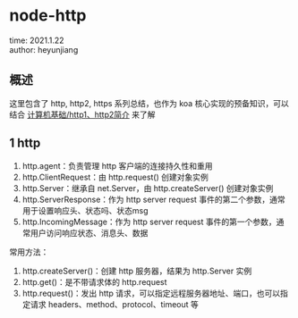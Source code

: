 # node-http

time: 2021.1.22  
author: heyunjiang

## 概述

这里包含了 http, http2, https 系列总结，也作为 koa 核心实现的预备知识，可以结合 [计算机基础/http1、http2简介](计算机基础/网络-专题-http.md) 来了解

## 1 http

1. http.agent：负责管理 http 客户端的连接持久性和重用
2. http.ClientRequest：由 http.request() 创建对象实例
3. http.Server：继承自 net.Server，由 http.createServer() 创建对象实例
4. http.ServerResponse：作为 http server request 事件的第二个参数，通常用于设置响应头、状态吗、状态msg
5. http.IncomingMessage：作为 http server request 事件的第一个参数，通常用户访问响应状态、消息头、数据

常用方法：  
1. http.createServer()：创建 http 服务器，结果为 http.Server 实例
2. http.get()：是不带请求体的 http.request
3. http.request()：发出 http 请求，可以指定远程服务器地址、端口，也可以指定请求 headers、method、protocol、timeout 等
